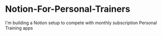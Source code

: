 # Notion-For-Personal-Trainers
I'm building a Notion setup to compete with monthly subscription Personal Training apps
